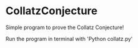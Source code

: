 # CollatzConjecture
Simple program to prove the Collatz Conjecture!

Run the program in terminal with 'Python collatz.py'
